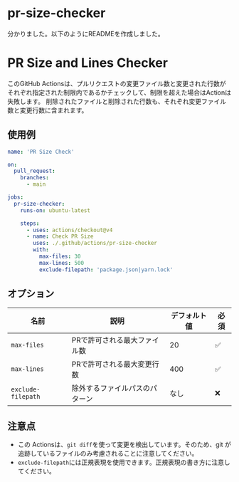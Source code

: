 # pr-size-checker

分かりました。以下のようにREADMEを作成しました。

# PR Size and Lines Checker

このGitHub Actionsは、プルリクエストの変更ファイル数と変更された行数がそれぞれ指定された制限内であるかチェックして、制限を超えた場合はActionは失敗します。
削除されたファイルと削除された行数も、それぞれ変更ファイル数と変更行数に含まれます。

## 使用例

```yaml
name: 'PR Size Check'

on:
  pull_request:
    branches:
      - main

jobs:
  pr-size-checker:
    runs-on: ubuntu-latest

    steps:
      - uses: actions/checkout@v4
      - name: Check PR Size
        uses: ./.github/actions/pr-size-checker
        with:
          max-files: 30
          max-lines: 500
          exclude-filepath: 'package.json|yarn.lock'
```

## オプション

| 名前               | 説明                           | デフォルト値 | 必須 |
| ------------------ | ------------------------------ | ------------ | ---- |
| `max-files`        | PRで許可される最大ファイル数   | 20           | ✅   |
| `max-lines`        | PRで許可される最大変更行数     | 400          | ✅   |
| `exclude-filepath` | 除外するファイルパスのパターン | なし         | ❌   |

## 注意点

- この Actionsは、`git diff`を使って変更を検出しています。そのため、git が追跡しているファイルのみ考慮されることに注意してください。
- `exclude-filepath`には正規表現を使用できます。正規表現の書き方に注意してください。
